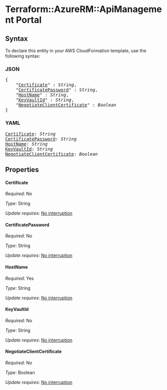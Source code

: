 # Terraform::AzureRM::ApiManagement Portal

## Syntax

To declare this entity in your AWS CloudFormation template, use the following syntax:

### JSON

<pre>
{
    "<a href="#certificate" title="Certificate">Certificate</a>" : <i>String</i>,
    "<a href="#certificatepassword" title="CertificatePassword">CertificatePassword</a>" : <i>String</i>,
    "<a href="#hostname" title="HostName">HostName</a>" : <i>String</i>,
    "<a href="#keyvaultid" title="KeyVaultId">KeyVaultId</a>" : <i>String</i>,
    "<a href="#negotiateclientcertificate" title="NegotiateClientCertificate">NegotiateClientCertificate</a>" : <i>Boolean</i>
}
</pre>

### YAML

<pre>
<a href="#certificate" title="Certificate">Certificate</a>: <i>String</i>
<a href="#certificatepassword" title="CertificatePassword">CertificatePassword</a>: <i>String</i>
<a href="#hostname" title="HostName">HostName</a>: <i>String</i>
<a href="#keyvaultid" title="KeyVaultId">KeyVaultId</a>: <i>String</i>
<a href="#negotiateclientcertificate" title="NegotiateClientCertificate">NegotiateClientCertificate</a>: <i>Boolean</i>
</pre>

## Properties

#### Certificate

_Required_: No

_Type_: String

_Update requires_: [No interruption](https://docs.aws.amazon.com/AWSCloudFormation/latest/UserGuide/using-cfn-updating-stacks-update-behaviors.html#update-no-interrupt)

#### CertificatePassword

_Required_: No

_Type_: String

_Update requires_: [No interruption](https://docs.aws.amazon.com/AWSCloudFormation/latest/UserGuide/using-cfn-updating-stacks-update-behaviors.html#update-no-interrupt)

#### HostName

_Required_: Yes

_Type_: String

_Update requires_: [No interruption](https://docs.aws.amazon.com/AWSCloudFormation/latest/UserGuide/using-cfn-updating-stacks-update-behaviors.html#update-no-interrupt)

#### KeyVaultId

_Required_: No

_Type_: String

_Update requires_: [No interruption](https://docs.aws.amazon.com/AWSCloudFormation/latest/UserGuide/using-cfn-updating-stacks-update-behaviors.html#update-no-interrupt)

#### NegotiateClientCertificate

_Required_: No

_Type_: Boolean

_Update requires_: [No interruption](https://docs.aws.amazon.com/AWSCloudFormation/latest/UserGuide/using-cfn-updating-stacks-update-behaviors.html#update-no-interrupt)

